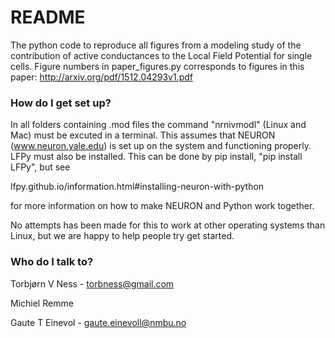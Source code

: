 # README #

The python code to reproduce all figures from a modeling study of the contribution
of active conductances to the Local Field Potential for single cells.
Figure numbers in paper_figures.py corresponds to figures in this paper:
http://arxiv.org/pdf/1512.04293v1.pdf

### How do I get set up? ###
In all folders containing .mod files the command "nrnivmodl" (Linux and Mac) must be excuted in a terminal. This assumes
that NEURON (www.neuron.yale.edu) is set up on the system and functioning properly. LFPy must also be installed.
This can be done by pip install, "pip install LFPy", but see

lfpy.github.io/information.html#installing-neuron-with-python

for more information on how to make NEURON and Python work together.

No attempts has been made for this to work at other operating systems than Linux, but we are happy to help people try
get started.

### Who do I talk to? ###

Torbjørn V Ness - torbness@gmail.com

Michiel Remme

Gaute T Einevol - gaute.einevoll@nmbu.no
